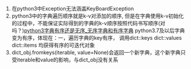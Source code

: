 1. 在python3中Exception无法涵盖KeyBoardException
2. python3中的字典遍历顺序就是k-v对添加的顺序, 但是在字典使用k-v初始化的过程中，不能保证实际得到的字典的k-v顺序按照代码书写顺序(对吗？)[python3字典有序还是无序_无序字典和有序字典](https://blog.csdn.net/weixin_39520210/article/details/110380884) python3.7及以后字典变为有序，体现在：一，遍历字典的key有序， 调用dict::keys dict::values dict::items 均获得有序的可迭代对象
3. dict_obj.fromkeys(iterable, value=None)会返回一个新字典，这个新字典只受iterable和value的影响，与dict_obj没有关系
